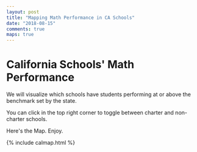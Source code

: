 ```yaml
---
layout: post
title: "Mapping Math Performance in CA Schools"
date: "2018-08-15"
comments: true
maps: true
---
```

California Schools' Math Performance
====================================

We will visualize which schools have students performing at or above the benchmark set by the state.

You can click in the top right corner to toggle between charter and non-charter schools.

Here's the Map. Enjoy.


<div id="map" style="width: 600px; height: 400px">{% include calmap.html %}</div>